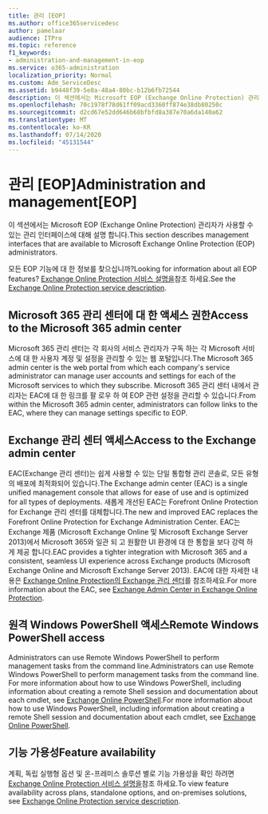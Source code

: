 ```yaml
---
title: 관리 [EOP]
ms.author: office365servicedesc
author: pamelaar
audience: ITPro
ms.topic: reference
f1_keywords:
- administration-and-management-in-eop
ms.service: o365-administration
localization_priority: Normal
ms.custom: Adm_ServiceDesc
ms.assetid: b9448f39-5e8a-48a4-80bc-b12b6fb72544
description: 이 섹션에서는 Microsoft EOP (Exchange Online Protection) 관리자가 사용할 수 있는 관리 인터페이스에 대해 설명 합니다.
ms.openlocfilehash: 70c1978f78d61ff09acd3360ff874e38db80250c
ms.sourcegitcommit: d2cd67e52dd646b68bfbfd8a387e70a6da140a62
ms.translationtype: MT
ms.contentlocale: ko-KR
ms.lasthandoff: 07/14/2020
ms.locfileid: "45131544"
---
```

# <a name="administration-and-managementeop"></a><span data-ttu-id="6ddea-103">관리 [EOP]</span><span class="sxs-lookup"><span data-stu-id="6ddea-103">Administration and management[EOP]</span></span>

<span data-ttu-id="6ddea-104">이 섹션에서는 Microsoft EOP (Exchange Online Protection) 관리자가 사용할 수 있는 관리 인터페이스에 대해 설명 합니다.</span><span class="sxs-lookup"><span data-stu-id="6ddea-104">This section describes management interfaces that are available to Microsoft Exchange Online Protection (EOP) administrators.</span></span>
  
<span data-ttu-id="6ddea-105">모든 EOP 기능에 대 한 정보를 찾으십니까?</span><span class="sxs-lookup"><span data-stu-id="6ddea-105">Looking for information about all EOP features?</span></span> <span data-ttu-id="6ddea-106">[Exchange Online Protection 서비스 설명을](exchange-online-protection-service-description.md)참조 하세요.</span><span class="sxs-lookup"><span data-stu-id="6ddea-106">See the [Exchange Online Protection service description](exchange-online-protection-service-description.md).</span></span>
  
## <a name="access-to-the-microsoft-365-admin-center"></a><span data-ttu-id="6ddea-107">Microsoft 365 관리 센터에 대 한 액세스 권한</span><span class="sxs-lookup"><span data-stu-id="6ddea-107">Access to the Microsoft 365 admin center</span></span>

<span data-ttu-id="6ddea-108">Microsoft 365 관리 센터는 각 회사의 서비스 관리자가 구독 하는 각 Microsoft 서비스에 대 한 사용자 계정 및 설정을 관리할 수 있는 웹 포털입니다.</span><span class="sxs-lookup"><span data-stu-id="6ddea-108">The Microsoft 365 admin center is the web portal from which each company's service administrator can manage user accounts and settings for each of the Microsoft services to which they subscribe.</span></span> <span data-ttu-id="6ddea-109">Microsoft 365 관리 센터 내에서 관리자는 EAC에 대 한 링크를 팔 로우 하 여 EOP 관련 설정을 관리할 수 있습니다.</span><span class="sxs-lookup"><span data-stu-id="6ddea-109">From within the Microsoft 365 admin center, administrators can follow links to the EAC, where they can manage settings specific to EOP.</span></span>
  
## <a name="access-to-the-exchange-admin-center"></a><span data-ttu-id="6ddea-110">Exchange 관리 센터 액세스</span><span class="sxs-lookup"><span data-stu-id="6ddea-110">Access to the Exchange admin center</span></span>

<span data-ttu-id="6ddea-111">EAC(Exchange 관리 센터)는 쉽게 사용할 수 있는 단일 통합형 관리 콘솔로, 모든 유형의 배포에 최적화되어 있습니다.</span><span class="sxs-lookup"><span data-stu-id="6ddea-111">The Exchange admin center (EAC) is a single unified management console that allows for ease of use and is optimized for all types of deployments.</span></span> <span data-ttu-id="6ddea-112">새롭게 개선된 EAC는 Forefront Online Protection for Exchange 관리 센터를 대체합니다.</span><span class="sxs-lookup"><span data-stu-id="6ddea-112">The new and improved EAC replaces the Forefront Online Protection for Exchange Administration Center.</span></span> <span data-ttu-id="6ddea-113">EAC는 Exchange 제품 (Microsoft Exchange Online 및 Microsoft Exchange Server 2013)에서 Microsoft 365와 일관 되 고 원활한 UI 환경에 대 한 통합을 보다 강력 하 게 제공 합니다.</span><span class="sxs-lookup"><span data-stu-id="6ddea-113">EAC provides a tighter integration with Microsoft 365 and a consistent, seamless UI experience across Exchange products (Microsoft Exchange Online and Microsoft Exchange Server 2013).</span></span> <span data-ttu-id="6ddea-114">EAC에 대한 자세한 내용은 [Exchange Online Protection의 Exchange 관리 센터](https://go.microsoft.com/fwlink/p/?LinkId=282381)를 참조하세요.</span><span class="sxs-lookup"><span data-stu-id="6ddea-114">For more information about the EAC, see [Exchange Admin Center in Exchange Online Protection](https://go.microsoft.com/fwlink/p/?LinkId=282381).</span></span>
  
## <a name="remote-windows-powershell-access"></a><span data-ttu-id="6ddea-115">원격 Windows PowerShell 액세스</span><span class="sxs-lookup"><span data-stu-id="6ddea-115">Remote Windows PowerShell access</span></span>

 <span data-ttu-id="6ddea-116">Administrators can use Remote Windows PowerShell to perform management tasks from the command line.</span><span class="sxs-lookup"><span data-stu-id="6ddea-116">Administrators can use Remote Windows PowerShell to perform management tasks from the command line.</span></span> <span data-ttu-id="6ddea-117">For more information about how to use Windows PowerShell, including information about creating a remote Shell session and documentation about each cmdlet, see [Exchange Online PowerShell](https://go.microsoft.com/fwlink/p/?LinkId=282266).</span><span class="sxs-lookup"><span data-stu-id="6ddea-117">For more information about how to use Windows PowerShell, including information about creating a remote Shell session and documentation about each cmdlet, see [Exchange Online PowerShell](https://go.microsoft.com/fwlink/p/?LinkId=282266).</span></span>
  
## <a name="feature-availability"></a><span data-ttu-id="6ddea-118">기능 가용성</span><span class="sxs-lookup"><span data-stu-id="6ddea-118">Feature availability</span></span>

<span data-ttu-id="6ddea-119">계획, 독립 실행형 옵션 및 온-프레미스 솔루션 별로 기능 가용성을 확인 하려면 [Exchange Online Protection 서비스 설명을](exchange-online-protection-service-description.md)참조 하세요.</span><span class="sxs-lookup"><span data-stu-id="6ddea-119">To view feature availability across plans, standalone options, and on-premises solutions, see [Exchange Online Protection service description](exchange-online-protection-service-description.md).</span></span>
  